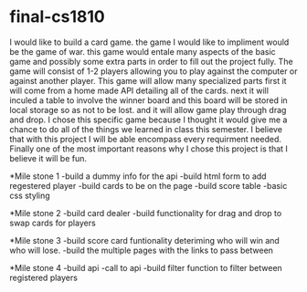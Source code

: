 # final-cs1810

I would like to build a card game. the game I would like to impliment would be the game of war. this game would entale many aspects of the basic game and possibly some extra parts in order to fill out the project fully. The game will consist of 1-2 players allowing you to play against the computer or against another player. 
    This game will allow many specialized parts first it will come from a home made API detailing all of the cards. next
it will inculed a table to involve the winner board and this board will be stored in local storage so as not to be lost. and it will allow game play through drag and drop.
I chose this specific game because I thought it would give me a chance to do all of the things we learned in class this semester. I believe that with this project I will be able encompass every requirment needed. Finally one of the most important reasons why I chose this project is that I believe it will be fun.


*Mile stone 1
-build a dummy info for the api
-build html form to add regestered player
-build cards to be on the page
-build score table
-basic css styling

*Mile stone 2
-build card dealer
-build functionality for drag and drop to swap cards for players 

*Mile stone 3
-build score card funtionality deteriming who will win and who will lose.
-build the multiple pages with the links to pass between

*Mile stone 4
-build api 
-call to api
-build filter function to filter between registered players


